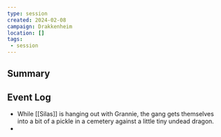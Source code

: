 ```yaml
---
type: session
created: 2024-02-08
campaign: Drakkenheim
location: []
tags:
 - session
---
```



## Summary

## Event Log

- While [[Silas]] is hanging out with Grannie, the gang gets themselves into a bit of a pickle in a cemetery against a little tiny undead dragon.
- 

